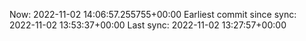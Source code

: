 Now: 2022-11-02 14:06:57.255755+00:00 Earliest commit since sync: 2022-11-02 13:53:37+00:00 Last sync: 2022-11-02 13:27:57+00:00
